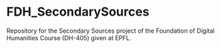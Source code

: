 # FDH_SecondarySources
Repository for the Secondary Sources project of the Foundation of Digital Humanities Course (DH-405) given at EPFL.
